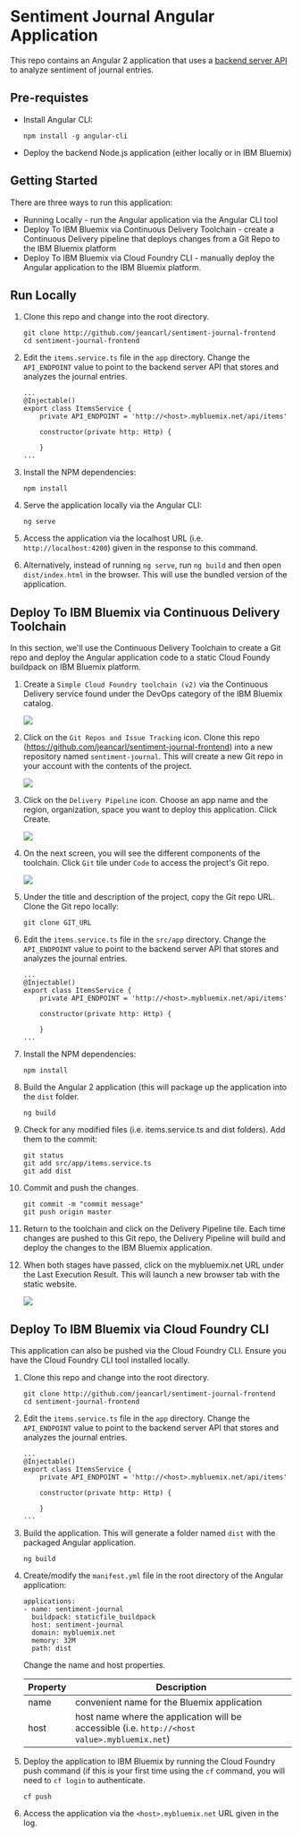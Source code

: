 # Sentiment Journal Angular Application

This repo contains an Angular 2 application that uses a [backend server API](http://github.com/jeancarl/sentiment-journal-backend) to analyze sentiment of journal entries.

## Pre-requistes

* Install Angular CLI:

	```
	npm install -g angular-cli
	```
* Deploy the backend Node.js application (either locally or in IBM Bluemix)

## Getting Started

There are three ways to run this application:

* Running Locally - run the Angular application via the Angular CLI tool
* Deploy To IBM Bluemix via Continuous Delivery Toolchain - create a Continuous Delivery pipeline that deploys changes from a Git Repo to the IBM Bluemix platform
* Deploy To IBM Bluemix via Cloud Foundry CLI - manually deploy the Angular application to the IBM Bluemix platform.

## Run Locally

1. Clone this repo and change into the root directory.

	```
	git clone http://github.com/jeancarl/sentiment-journal-frontend
	cd sentiment-journal-frontend
	```

1. Edit the `items.service.ts` file in the `app` directory. Change the `API_ENDPOINT` value to point to the backend server API that stores and analyzes the journal entries.

	```
	...
	@Injectable()
	export class ItemsService {
	    private API_ENDPOINT = 'http://<host>.mybluemix.net/api/items'
	
	    constructor(private http: Http) { 
	    
	    }
	...
	```

1. Install the NPM dependencies:

	``` 
	npm install
	```

1. Serve the application locally via the Angular CLI:


	```
	ng serve
	```

1. Access the application via the localhost URL (i.e. `http://localhost:4200`) given in the response to this command.
	
1. Alternatively, instead of running `ng serve`, run `ng build` and then open `dist/index.html` in the browser. This will use the bundled version of the application.

## Deploy To IBM Bluemix via Continuous Delivery Toolchain

In this section, we'll use the Continuous Delivery Toolchain to create a Git repo and deploy the Angular application code to a static Cloud Foundy buildpack on IBM Bluemix platform.

1. Create a `Simple Cloud Foundry toolchain (v2)` via the Continuous Delivery service found under the DevOps category of the IBM Bluemix catalog. 

	![](assets/cdselecttemplate.png)

1. Click on the `Git Repos and Issue Tracking` icon. Clone this repo (https://github.com/jeancarl/sentiment-journal-frontend) into a new repository named `sentiment-journal`. This will create a new Git repo in your account with the contents of the project.

	![](assets/cdgitrepo.png)

1. Click on the `Delivery Pipeline` icon. Choose an app name and the region, organization, space you want to deploy this application. Click Create.

	![](assets/cddeliverypipeline.png)
	
1. On the next screen, you will see the different components of the toolchain. Click `Git` tile under `Code` to access the project's Git repo.

	![](assets/cdoverview.png)
	
1. Under the title and description of the project, copy the Git repo URL. Clone the Git repo locally:

	```
	git clone GIT_URL
	```

1. Edit the `items.service.ts` file in the `src/app` directory. Change the `API_ENDPOINT` value to point to the backend server API that stores and analyzes the journal entries.

	```
	...
	@Injectable()
	export class ItemsService {
	    private API_ENDPOINT = 'http://<host>.mybluemix.net/api/items'
	
	    constructor(private http: Http) { 
	    
	    }
	...
	```

1. Install the NPM dependencies:

	``` 
	npm install
	```

1. Build the Angular 2 application (this will package up the application into the `dist` folder.

	```
	ng build
	```
	
1. Check for any modified files (i.e. items.service.ts and dist folders). Add them to the commit:

	```
	git status
	git add src/app/items.service.ts
	git add dist
	```

1. Commit and push the changes.

	```
	git commit -m "commit message"
	git push origin master
	```
	
1. Return to the toolchain and click on the Delivery Pipeline tile. Each time changes are pushed to this Git repo, the Delivery Pipeline will build and deploy the changes to the IBM Bluemix application.

1. When both stages have passed, click on the mybluemix.net URL under the Last Execution Result. This will launch a new browser tab with the static website.

	![](assets/cdstages.png)

## Deploy To IBM Bluemix via Cloud Foundry CLI

This application can also be pushed via the Cloud Foundry CLI. Ensure you have the Cloud Foundry CLI tool installed locally.

1. Clone this repo and change into the root directory.

	```
	git clone http://github.com/jeancarl/sentiment-journal-frontend
	cd sentiment-journal-frontend
	```

1. Edit the `items.service.ts` file in the `app` directory. Change the `API_ENDPOINT` value to point to the backend server API that stores and analyzes the journal entries.

	```
	...
	@Injectable()
	export class ItemsService {
	    private API_ENDPOINT = 'http://<host>.mybluemix.net/api/items'
	
	    constructor(private http: Http) { 
	    
	    }
	...
	```

1. Build the application. This will generate a folder named `dist` with the packaged Angular application.

	``` 
	ng build
	```

1. Create/modify the `manifest.yml` file in the root directory of the Angular application:

	```
	applications:
	- name: sentiment-journal
	  buildpack: staticfile_buildpack
	  host: sentiment-journal
	  domain: mybluemix.net
	  memory: 32M
	  path: dist
	```
	Change the name and host properties.
	
	| Property | Description |
	|----|-----------|
	| name | convenient name for the Bluemix application | 
	| host | host name where the application will be accessible (i.e. `http://<host value>.mybluemix.net`) |

1. Deploy the application to IBM Bluemix by running the Cloud Foundry push command (if this is your first time using the `cf` command, you will need to `cf login` to authenticate.

	```
	cf push
	```

1. Access the application via the `<host>.mybluemix.net` URL given in the log.